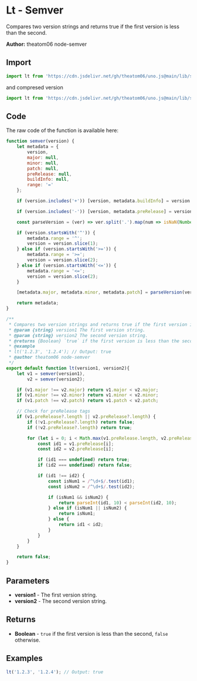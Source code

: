 # Lt - Semver
Compares two version strings and returns true if the first version is less than the second.

**Author:** theatom06 node-semver

## Import 

```js
import lt from 'https://cdn.jsdelivr.net/gh/theatom06/uno.js@main/lib/semver/lt.js';
```
and compresed version
```js
import lt from 'https://cdn.jsdelivr.net/gh/theatom06/uno.js@main/lib/semver/lt.min.js';
```

## Code
The raw code of the function is available here:
```js
function semver(version) {
    let metadata = {
        version,
        major: null,
        minor: null,
        patch: null,
        preRelease: null,
        buildInfo: null,
        range: '='
    };

    if (version.includes('+')) [version, metadata.buildInfo] = version.split('+');

    if (version.includes('-')) [version, metadata.preRelease] = version.split('-');

    const parseVersion = (ver) => ver.split('.').map(num => isNaN(Number(num)) ? null : Number(num));

    if (version.startsWith('^')) {
        metadata.range = '^';
        version = version.slice(1);
    } else if (version.startsWith('>=')) {
        metadata.range = '>=';
        version = version.slice(2);
    } else if (version.startsWith('<=')) {
        metadata.range = '<=';
        version = version.slice(2);
    }

    [metadata.major, metadata.minor, metadata.patch] = parseVersion(version);

    return metadata;
}

/**
 * Compares two version strings and returns true if the first version is less than the second.
 * @param {string} version1 The first version string. 
 * @param {string} version2 The second version string.
 * @returns {Boolean} `true` if the first version is less than the second, `false` otherwise.
 * @example
 * lt('1.2.3', '1.2.4'); // Output: true
 * @author theatom06 node-semver
 */
export default function lt(version1, version2){
    let v1 = semver(version1),
        v2 = semver(version2);

    if (v1.major !== v2.major) return v1.major < v2.major;
    if (v1.minor !== v2.minor) return v1.minor < v2.minor;
    if (v1.patch !== v2.patch) return v1.patch < v2.patch;

    // Check for preRelease tags
    if (v1.preRelease?.length || v2.preRelease?.length) {
        if (!v1.preRelease?.length) return false;
        if (!v2.preRelease?.length) return true;

        for (let i = 0; i < Math.max(v1.preRelease.length, v2.preRelease.length); i++) {
            const id1 = v1.preRelease[i];
            const id2 = v2.preRelease[i];

            if (id1 === undefined) return true;
            if (id2 === undefined) return false;

            if (id1 !== id2) {
                const isNum1 = /^\d+$/.test(id1);
                const isNum2 = /^\d+$/.test(id2);

                if (isNum1 && isNum2) {
                    return parseInt(id1, 10) < parseInt(id2, 10);
                } else if (isNum1 || isNum2) {
                    return isNum1;
                } else {
                    return id1 < id2;
                }
            }
        }
    }

    return false;
}
```

## Parameters
* **version1** - The first version string.
* **version2** - The second version string.


## Returns
* **Boolean** - `true` if the first version is less than the second, `false` otherwise.


## Examples
```js
lt('1.2.3', '1.2.4'); // Output: true

```
